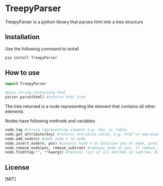 # TreepyParser

TreepyParser is a python library that parses html into a tree structure

## Installation

Use the following command to isntall

```bash
pip install TreepyParser
```

## How to use
```python
import TreepyParser

#pass string containing html
parser.parse(html) #returns html tree
```
The tree returned is a node representing the <html> element that contains all other elements

Nodes have following methods and variables 
```python
node.tag #string representing element e.g. div, p, table
node.get_attribute(key) #returns attribute value, e.g. href => www.example.com
node.add_node(n) #adds node n to node
node.insert_node(n, pos) #inserts node n at position pos of node, previous node at pos will be a child of node n
node.remove_node(pos, remove_subtree) #removes node at pos, if remove_subtree is false children of the removed node will be added to node
node.find(tag="", **kwargs) #returns list of all matches in subtree, kwargs represent attributes
```

## License
[MIT]
